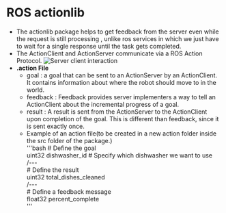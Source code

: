 # ROS actionlib

* The actionlib package helps to get feedback from the server even while the request is still processing , unlike ros services in     which we just have to wait for a single response until the task gets completed.
* The ActionClient and ActionServer communicate via a ROS Action Protocol.
  ![Server client interaction](http://wiki.ros.org/actionlib?action=AttachFile&do=get&target=client_server_interaction.png)
* __.action File__
  * goal : a goal that can be sent to an ActionServer by an ActionClient. It  contains information about where the robot should move to in the world. 
  * feedback : Feedback provides server implementers a way to tell an ActionClient about the incremental progress of a goal.
  * result : A result is sent from the ActionServer to the ActionClient upon completion of the goal. This is different than feedback, since it is sent exactly once.
  * Example of an action file(to be created in a new action folder inside the src folder of the package.) <br />
    '''bash
    \# Define the goal <br />
      uint32 dishwasher_id  # Specify which dishwasher we want to use <br />
      /---  <br />
    \# Define the result <br />
      uint32 total_dishes_cleaned <br />
     /--- <br />
    \# Define a feedback message <br />
      float32 percent_complete <br />
      '''


    
    
